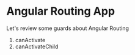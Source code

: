 # Angular Routing App

Let's review some guards about Angular Routing

1. canActivate
2. canActivateChild

